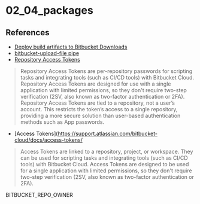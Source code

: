 # 02_04_packages

## References
- [Deploy build artifacts to Bitbucket Downloads](https://support.atlassian.com/bitbucket-cloud/docs/deploy-build-artifacts-to-bitbucket-downloads/)
- [bitbucket-upload-file pipe](https://bitbucket.org/atlassian/bitbucket-upload-file/src/master/)
- [Repository Access Tokens](https://support.atlassian.com/bitbucket-cloud/docs/repository-access-tokens/)
> Repository Access Tokens are per-repository passwords for scripting tasks and integrating tools (such as CI/CD tools) with Bitbucket Cloud. Repository Access Tokens are designed for use with a single application with limited permissions, so they don't require two-step verification (2SV, also known as two-factor authentication or 2FA). Repository Access Tokens are tied to a repository, not a user’s account. This restricts the token’s access to a single repository, providing a more secure solution than user-based authentication methods such as App passwords.

- [Access Tokens](https://support.atlassian.com/bitbucket-cloud/docs/access-tokens/
> Access Tokens are linked to a repository, project, or workspace. They can be used for scripting tasks and integrating tools (such as CI/CD tools) with Bitbucket Cloud. Access Tokens are designed to be used for a single application with limited permissions, so they don't require two-step verification (2SV, also known as two-factor authentication or 2FA).


BITBUCKET_REPO_OWNER
